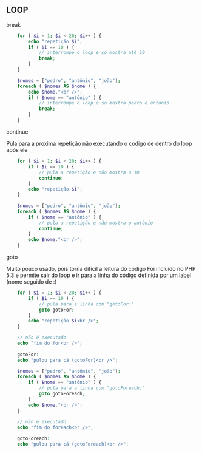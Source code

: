 ## LOOP
break
```php
    for ( $i = 1; $i < 20; $i++ ) {
        echo "repetição $i";
        if ( $i == 10 ) {
            // interrompe o loop e só mostra até 10
            break;
        }
    }

    $nomes = ["pedro", "antônio", "joão"];
    foreach ( $nomes AS $nome ) {
        echo $nome."<br />";
        if ( $nome == "antônio" ) {
            // interrompe o loop e só mostra pedro e antônio
            break;
        }
    }
```

continue

Pula para a proxima repetição não executando o codigo de dentro do loop após ele
```php
    for ( $i = 1; $i < 20; $i++ ) {
        if ( $i == 10 ) {
            // pula a repetição e não mostra o 10
            continue;
        }
        echo "repetição $i";
    }

    $nomes = ["pedro", "antônio", "joão"];
    foreach ( $nomes AS $nome ) {
        if ( $nome == "antônio" ) {
            // pula a repetição e não mostra o antônio
            continue;
        }
        echo $nome."<br />";
    }
```

goto

Muito pouco usado, pois torna dificil a leitura do código
Foi incluído no PHP 5.3 e permite sair do loop e ir para a linha do código definida por um label (nome seguido de :)
```php
    for ( $i = 1; $i < 20; $i++ ) {
        if ( $i == 10 ) {
            // pula para a linha com "gotoFor:"
            goto gotoFor;
        }
        echo "repetição $i<br />";
    }

    // não é executado
    echo "fim do for<br />";
    
    gotoFor:
    echo "pulou para cá (gotoFor)<br />";

    $nomes = ["pedro", "antônio", "joão"];
    foreach ( $nomes AS $nome ) {
        if ( $nome == "antônio" ) {
            // pula para a linha com "gotoForeach:"
            goto gotoForeach;
        }
        echo $nome."<br />";
    }
    
    // não é executado
    echo "fim do foreach<br />";

    gotoForeach:
    echo "pulou para cá (gotoForeach)<br />";
```
